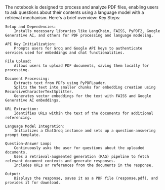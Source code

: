The notebook is designed to process and analyze PDF files, enabling users to ask questions about their contents using a language model with a retrieval mechanism. Here's a brief overview:
Key Steps:

    Setup and Dependencies:
        Installs necessary libraries like LangChain, FAISS, PyPDF2, Google Generative AI, and others for PDF processing and language modeling.

    API Key Initialization:
        Prompts users for Groq and Google API keys to authenticate services used for embeddings and chat functionalities.

    File Upload:
        Allows users to upload PDF documents, saving them locally for processing.

    Document Processing:
        Extracts text from PDFs using PyPDFLoader.
        Splits the text into smaller chunks for embedding creation using RecursiveCharacterTextSplitter.
        Generates vector embeddings for the text with FAISS and Google Generative AI embeddings.

    URL Extraction:
        Identifies URLs within the text of the documents for additional referencing.

    Language Model Integration:
        Initializes a ChatGroq instance and sets up a question-answering prompt template.

    Question-Answer Loop:
        Continuously asks the user for questions about the uploaded documents.
        Uses a retrieval-augmented generation (RAG) pipeline to fetch relevant document contexts and generate responses.
        Includes URLs or references from the documents in the response.

    Output:
        Displays the response, saves it as a PDF file (response.pdf), and provides it for download.
